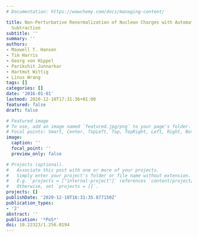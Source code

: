 ```yaml
---
# Documentation: https://wowchemy.com/docs/managing-content/

title: Non-Perturbative Renormalization of Nucleon Charges with Automated Perturbative
  Subtraction
subtitle: ''
summary: ''
authors:
- Maxwell T. Hansen
- Tim Harris
- Georg von Hippel
- Parikshit Junnarkar
- Hartmut Wittig
- Linus Wrang
tags: []
categories: []
date: '2016-01-01'
lastmod: 2020-12-10T17:31:36+01:00
featured: false
draft: false

# Featured image
# To use, add an image named `featured.jpg/png` to your page's folder.
# Focal points: Smart, Center, TopLeft, Top, TopRight, Left, Right, BottomLeft, Bottom, BottomRight.
image:
  caption: ''
  focal_point: ''
  preview_only: false

# Projects (optional).
#   Associate this post with one or more of your projects.
#   Simply enter your project's folder or file name without extension.
#   E.g. `projects = ["internal-project"]` references `content/project/deep-learning/index.md`.
#   Otherwise, set `projects = []`.
projects: []
publishDate: '2020-12-10T16:31:35.877150Z'
publication_types:
- '2'
abstract: ''
publication: '*PoS*'
doi: 10.22323/1.256.0194
---
```

